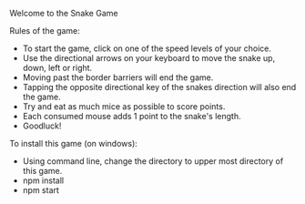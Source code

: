Welcome to the Snake Game

Rules of the game:
- To start the game, click on one of the speed levels of your choice.
- Use the directional arrows on your keyboard to move the snake up, down, left or right.
- Moving past the border barriers will end the game.
- Tapping the opposite directional key of the snakes direction will also end the game.
- Try and eat as much mice as possible to score points.
- Each consumed mouse adds 1 point to the snake's length.
- Goodluck!

To install this game (on windows):
- Using command line, change the directory to upper most directory of this game.
- npm install 
- npm start